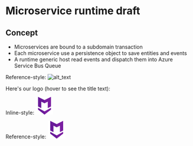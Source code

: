 # Microservice runtime draft


## Concept 
* Microservices are bound to a subdomain transaction
* Each microservice use a persistence object to save entities and events
* A runtime generic host read events and dispatch them into Azure Service Bus Queue

Reference-style:
![alt_text][concept]

[concept]: https://learningruntimestor.blob.core.windows.net/runtimedocumentation/Concept.png "Microservice concept"


Here's our logo (hover to see the title text):

Inline-style: 
![alt text](https://github.com/adam-p/markdown-here/raw/master/src/common/images/icon48.png "Logo Title Text 1")

Reference-style: 
![alt text][logo]

[logo]: https://github.com/adam-p/markdown-here/raw/master/src/common/images/icon48.png "Logo Title Text 2"
